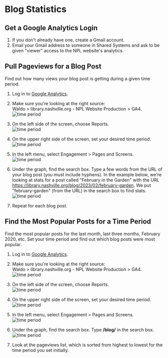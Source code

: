 # Blog Statistics

## Get a Google Analytics Login

1. If you don't already have one, create a Gmail account.
1. Email your Gmail address to someone in Shared Systems and ask to be given "viewer" access to the NPL website's analytics.

## Pull Pageviews for a Blog Post

Find out how many views your blog post is getting during a given time period.

1. Log in to [Google Analytics](https://analytics.google.com/analytics/web/).

1. Make sure you're looking at the right source:  
Waldo > library.nashville.org - NPL Website Production > GA4.
![time period](/img/blog-stats-8.jpg)

1. On the left side of the screen, choose Reports.  
![time period](/img/blog-stats-9.jpg)

1. On the upper right side of the screen, set your desired time period.
![time period](/img/blog-stats-10.jpg)

1. In the left menu, select Engagement > Pages and Screens.
![time period](/img/blog-stats-11.jpg)

1. Under the graph, find the search box. Type a few words from the URL of your blog post (you must include hyphens). In the example below, we're looking at stats for a post called "February in the Garden" with the URL https://library.nashville.org/blog/2023/02/february-garden. We put "february-garden" (from the URL) in the search box to find stats.
![time period](/img/blog-stats-12.jpg)

1. Repeat for each blog post.

## Find the Most Popular Posts for a Time Period

Find the most popular posts for the last month, last three months, February 2020, etc. Set your time period and find out which blog posts were most popular.  

1. Log in to [Google Analytics](https://analytics.google.com/analytics/web/).

1. Make sure you're looking at the right source:  
Waldo > library.nashville.org - NPL Website Production > GA4.
![time period](/img/blog-stats-8.jpg)

1. On the left side of the screen, choose Reports.  
![time period](/img/blog-stats-9.jpg)

1. On the upper right side of the screen, set your desired time period.
![time period](/img/blog-stats-10.jpg)

1. In the left menu, select Engagement > Pages and Screens.
![time period](/img/blog-stats-11.jpg)

1. Under the graph, find the search box. Type **/blog/** in the search box.
![time period](/img/blog-stats-12.jpg)

1. Look at the pageviews list, which is sorted from highest to lowest for the time period you set initially.
